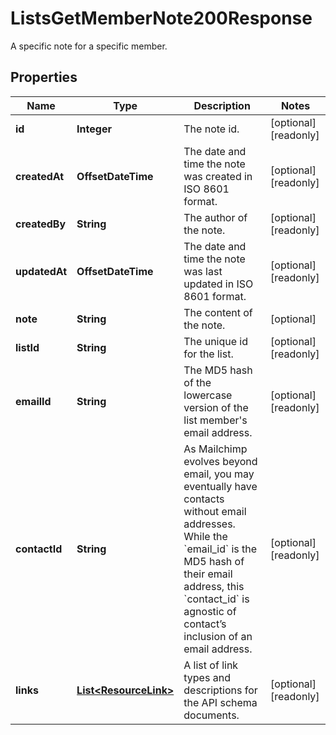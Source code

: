 

# ListsGetMemberNote200Response

A specific note for a specific member.

## Properties

| Name | Type | Description | Notes |
|------------ | ------------- | ------------- | -------------|
|**id** | **Integer** | The note id. |  [optional] [readonly] |
|**createdAt** | **OffsetDateTime** | The date and time the note was created in ISO 8601 format. |  [optional] [readonly] |
|**createdBy** | **String** | The author of the note. |  [optional] [readonly] |
|**updatedAt** | **OffsetDateTime** | The date and time the note was last updated in ISO 8601 format. |  [optional] [readonly] |
|**note** | **String** | The content of the note. |  [optional] |
|**listId** | **String** | The unique id for the list. |  [optional] [readonly] |
|**emailId** | **String** | The MD5 hash of the lowercase version of the list member&#39;s email address. |  [optional] [readonly] |
|**contactId** | **String** | As Mailchimp evolves beyond email, you may eventually have contacts without email addresses. While the &#x60;email_id&#x60; is the MD5 hash of their email address, this &#x60;contact_id&#x60; is agnostic of contact’s inclusion of an email address. |  [optional] [readonly] |
|**links** | [**List&lt;ResourceLink&gt;**](ResourceLink.md) | A list of link types and descriptions for the API schema documents. |  [optional] [readonly] |



